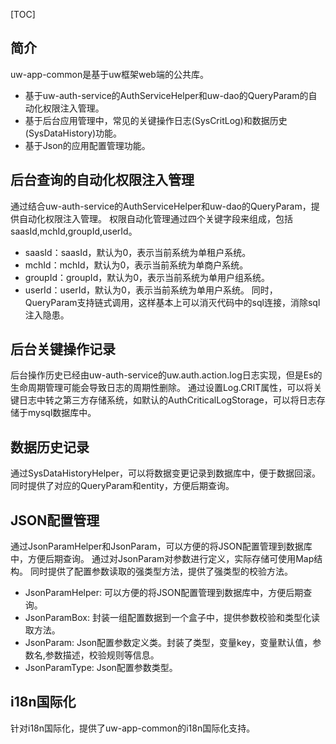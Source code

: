 [TOC]

## 简介
uw-app-common是基于uw框架web端的公共库。
* 基于uw-auth-service的AuthServiceHelper和uw-dao的QueryParam的自动化权限注入管理。
* 基于后台应用管理中，常见的关键操作日志(SysCritLog)和数据历史(SysDataHistory)功能。
* 基于Json的应用配置管理功能。

## 后台查询的自动化权限注入管理
通过结合uw-auth-service的AuthServiceHelper和uw-dao的QueryParam，提供自动化权限注入管理。
权限自动化管理通过四个关键字段来组成，包括saasId,mchId,groupId,userId。
* saasId：saasId，默认为0，表示当前系统为单租户系统。
* mchId：mchId，默认为0，表示当前系统为单商户系统。
* groupId：groupId，默认为0，表示当前系统为单用户组系统。
* userId：userId，默认为0，表示当前系统为单用户系统。
同时，QueryParam支持链式调用，这样基本上可以消灭代码中的sql连接，消除sql注入隐患。

## 后台关键操作记录
后台操作历史已经由uw-auth-service的uw.auth.action.log日志实现，但是Es的生命周期管理可能会导致日志的周期性删除。
通过设置Log.CRIT属性，可以将关键日志中转之第三方存储系统，如默认的AuthCriticalLogStorage，可以将日志存储于mysql数据库中。

## 数据历史记录
通过SysDataHistoryHelper，可以将数据变更记录到数据库中，便于数据回滚。
同时提供了对应的QueryParam和entity，方便后期查询。

## JSON配置管理
通过JsonParamHelper和JsonParam，可以方便的将JSON配置管理到数据库中，方便后期查询。
通过对JsonParam对参数进行定义，实际存储可使用Map结构。
同时提供了配置参数读取的强类型方法，提供了强类型的校验方法。
* JsonParamHelper: 可以方便的将JSON配置管理到数据库中，方便后期查询。
* JsonParamBox: 封装一组配置数据到一个盒子中，提供参数校验和类型化读取方法。
* JsonParam: Json配置参数定义类。封装了类型，变量key，变量默认值，参数名,参数描述，校验规则等信息。
* JsonParamType: Json配置参数类型。

## i18n国际化
针对i18n国际化，提供了uw-app-common的i18n国际化支持。